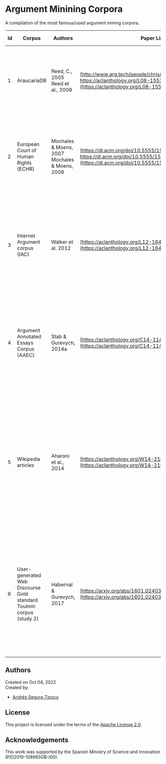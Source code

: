# Argument Minining Corpora
A compilation of the most famous/used argument mining corpora.

| Id | Corpus                                                                 | Authors                                          | Paper Link                                                                                                                                         | Domain                      | Language | Size                                                                                           | Time                                                                                                                                          | Argument Comp & Rel.                                                                                                                    | Annotation Type                                                                                                                                                                                                                                                                                                | Agreement                                                                                                                   | URL                                                                                                          | Comments                                                                                                                                                        |
| -- | ---------------------------------------------------------------------- | ------------------------------------------------ | -------------------------------------------------------------------------------------------------------------------------------------------------- | --------------------------- | -------- | ---------------------------------------------------------------------------------------------- | --------------------------------------------------------------------------------------------------------------------------------------------- | --------------------------------------------------------------------------------------------------------------------------------------- | -------------------------------------------------------------------------------------------------------------------------------------------------------------------------------------------------------------------------------------------------------------------------------------------------------------- | --------------------------------------------------------------------------------------------------------------------------- | ------------------------------------------------------------------------------------------------------------ | --------------------------------------------------------------------------------------------------------------------------------------------------------------- |
| 1  | AraucariaDB                                                            | Reed, C., 2005<br>Reed et al., 2008              | [http://www.arg.tech/people/chris/publications/2005/cuba.pdf<br>https://aclanthology.org/L08-1553/](https://aclanthology.org/L08-1553/)            | Newspapers and court cases  | English  | Over 700 analyses, and a total of 80,000 words.                                                | \-                                                                                                                                            | Walton’s schemes                                                                                                                        | 1\. AML: Argument Markup Language (XML-based tree structure)<br>2\. Two annotator (one main analyst and one secondary analyst)                                                                                                                                                                                 | unknown                                                                                                                     | [https://arg-tech.org/index.php/research/araucariadb/](https://arg-tech.org/index.php/research/araucariadb/) | Text gathered from newspaper editorials, parliamentary records, judicial summaries and discussion boards.                                                       |
| 2  | European Court of Human Rights (ECHR)                                  | Mochales & Moens, 2007<br>Mochales & Moens, 2008 | [https://dl.acm.org/doi/10.5555/1565610.1565624<br>https://dl.acm.org/doi/10.5555/1564008.1564011](https://dl.acm.org/doi/10.5555/1565610.1565624) | Legal                       | English  | 12,904 sent., 10,133 non arg. and 2,771 arg., 2,355 premises and 416 conclusions.              | 4 weeks - docs analyzed by 2 lawyers                                                                                                          | argumentation schemes<br>AC: conclusion, and premise<br>AR: support / attack                                                            | 1\. All documents are annotated independently by 2 lawyers.<br>2\. The annotations were analysed by another legal expert.<br>3\. Fourth legal expert who annotated again the documents.                                                                                                                        | K = 0.58, K = 0.80                                                                                                          |                                                                                                              | 55 documents composed of 25 legal cases and 29 admissibility reports.                                                                                           |
| 3  | Internet Argument corpus (IAC)                                         | Walker et al. 2012                               | [https://aclanthology.org/L12-1643/](https://aclanthology.org/L12-1643/)                                                                           | Political                   | English  | Set of 390,704 posts in 11,800 discussions (from debate site 4forums.com.)                     |                                                                                                                                               |                                                                                                                                         | 1\. With Amazon’s Mechanical Turk: Complex process, with several stages, and several Turkers.<br>2\. Data stored in JSON files with most annotations in CSV format.                                                                                                                                            | K(topic) =  0.22–0.60<br>K(avg) =  0.47                                                                                     | [https://nlds.soe.ucsc.edu/iac](https://nlds.soe.ucsc.edu/iac)                                               | Corpus for research in political debate on Internet forums. It consists of approximately 11,000 discussions, 390,000 posts, and some 73,000,000 words.          |
| 4  | Argument Annotated Essays Corpus (AAEC)                                | Stab & Gurevych, 2014a                           | [https://aclanthology.org/C14-1142/](https://aclanthology.org/C14-1142/)                                                                           | Persuasive essays (various) | English  | 90 persuasive essays.<br>1,673 sentences with 34,917 tokens.                                   |                                                                                                                                               | AC: major claim, claim, and premise<br>AR: support / attack                                                                             | 1\. Three scorers for the ACs and RCs.<br>2\. ACs are consolidated and selected by majority vote.<br>3\. Same for RCs.                                                                                                                                                                                         | αU(comp) = 0.72<br>αU(rel) = 0.81                                                                                           | [http://corpora.aifdb.org/AAECv2](http://corpora.aifdb.org/AAECv2)                                           | The corpus consists of 90 English persuasive essays (collected from essay forum). The corpus contains 1,879 sentences. 402 Essays about 8 controversial topics. |
| 5  | Wikipedia articles                                                     | Aharoni et al., 2014                             | [https://aclanthology.org/W14-2109/](https://aclanthology.org/W14-2109/)                                                                           | Various                     | English  | ∼50,000 sent.<br>2,683 argument elements, collected in the context of 33 controversial topics. |                                                                                                                                               | AC: claim and its associated supporting evidence.<br>In detail: Topic, Context Dependent Claim (CDC), Context Dependent Evidence (CDE). | 20 carefully trained in-house labelers.<br>two-stage labeling approach:<br>1\. Five labelers worked independently on the same text.<br>2\. Five labelers independently crosschecked the joint list of the detected candidates.<br>Candidates confirmed by at least three labelers were included in the corpus. | K(claim) = 0.39<br>K(evidence) = 0.4                                                                                        |                                                                                                              | A corpus of 2,683 argument elements, collected in the context of 33 predefined controversial topics.                                                            |
| 6  | User-generated Web Discourse<br>Gold standard Toulmin corpus (study 2) | Habernal & Gurevych, 2017                        | [https://arxiv.org/abs/1601.02403](https://arxiv.org/abs/1601.02403)                                                                               |                             | English  | 340 documents.                                                                                 | Each annotator spent 35 hours by annotating in the course of 5 weeks.<br>Discussions and consolidation of the gold data took another 6 hours. | Adaptation of Toulmin’s model<br>AC: claim, premise, backing, rebuttal, and refutation                                                  | All docs were annotated by 3 independent annotators. Three phases:<br>1\. 50 random comments and forum posts were annotated.<br>2\. 148 comments and forum posts as well as 41 blog posts.<br>3\. 96 comments/forum posts, 8 blog posts, and 8 articles for this phase.                                        | αU = 0.48<br>Joint logos (claim, premise, backing, rebuttal, refutation) for Articles + Blog posts + Comments + Forum posts | [https://bit.ly/2vdkHOD](https://bit.ly/2vdkHOD)                                                             | Contains 340 documents about 6 controversial topics in education.                                                                                               |

## Authors
Created on Oct 04, 2022  
Created by:
- <a href="https://github.com/ansegura7" target="_blank">Andrés Segura-Tinoco</a>

## License
This project is licensed under the terms of the <a href="https://github.com/argrecsys/am-corpora/blob/main/LICENSE">Apache License 2.0</a>.

## Acknowledgements
This work was supported by the Spanish Ministry of Science and Innovation (PID2019-108965GB-I00).
